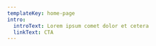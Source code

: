 ```yaml
---
templateKey: home-page
intro:
  introText: Lorem ipsum comet dolor et cetera
  linkText: CTA
---
```


